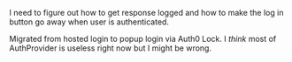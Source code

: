 <!-- navbar.js -->
I need to figure out how to get response logged
and how to make the log in button go away when user is authenticated.

Migrated from hosted login to popup login via Auth0 Lock.
I *think* most of AuthProvider is useless right now but I might be wrong.